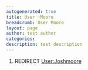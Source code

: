 ```yaml
---
autogenerated: true
title: User ›Moore
breadcrumb: User Moore
layout: page
author: test author
categories: 
description: test description
---
```


1.  REDIRECT [User:Joshmoore](User_Joshmoore "wikilink")
